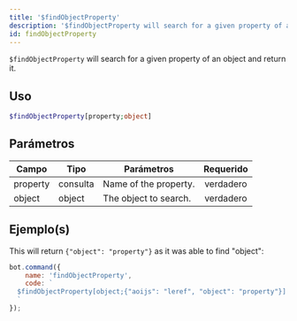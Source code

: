 ```yaml
---
title: '$findObjectProperty'
description: '$findObjectProperty will search for a given property of an object and return it.'
id: findObjectProperty
---
```


`$findObjectProperty` will search for a given property of an object and return it.

## Uso

```php
$findObjectProperty[property;object]
```

## Parámetros

| Campo    | Tipo     | Parámetros            | Requerido |
| -------- | -------- | --------------------- |:---------:|
| property | consulta | Name of the property. | verdadero |
| object   | object   | The object to search. | verdadero |

## Ejemplo(s)

This will return `{"object": "property"}` as it was able to find "object":

```javascript
bot.command({
    name: 'findObjectProperty',
    code: `
  $findObjectProperty[object;{"aoijs": "leref", "object": "property"}]
  `
});
```
